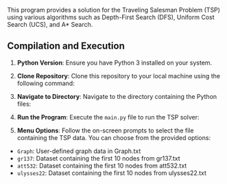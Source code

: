 This program provides a solution for the Traveling Salesman Problem (TSP) using various algorithms such as Depth-First Search (DFS), Uniform Cost Search (UCS), and A* Search.

## Compilation and Execution

1. **Python Version**: Ensure you have Python 3 installed on your system.

2. **Clone Repository**: Clone this repository to your local machine using the following command:

3. **Navigate to Directory**: Navigate to the directory containing the Python files:

4. **Run the Program**: Execute the `main.py` file to run the TSP solver:

5. **Menu Options**: Follow the on-screen prompts to select the file containing the TSP data. You can choose from the provided options:
- `Graph`: User-defined graph data in Graph.txt
- `gr137`: Dataset containing the first 10 nodes from gr137.txt
- `att532`: Dataset containing the first 10 nodes from att532.txt
- `ulysses22`: Dataset containing the first 10 nodes from ulysses22.txt
